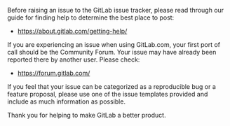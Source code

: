 Before raising an issue to the GitLab issue tracker, please read through our guide for finding help to determine the best place to post:

* https://about.gitlab.com/getting-help/

If you are experiencing an issue when using GitLab.com, your first port of call should be the Community Forum. Your issue may have already been reported there by another user. Please check:

* https://forum.gitlab.com/

If you feel that your issue can be categorized as a reproducible bug or a feature proposal, please use one of the issue templates provided and include as much information as possible.

Thank you for helping to make GitLab a better product.
